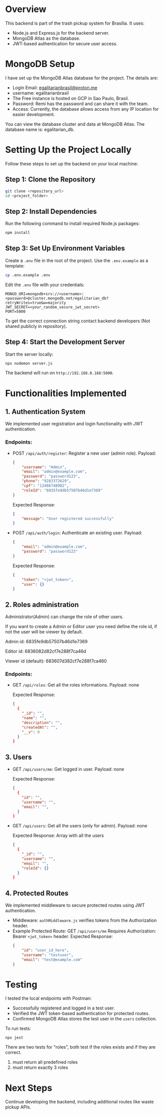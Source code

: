 
# Overview
This backend is part of the trash pickup system for Brasília. It uses:

- Node.js and Express.js for the backend server.
- MongoDB Atlas as the database.
- JWT-based authentication for secure user access.

# MongoDB Setup
I have set up the MongoDB Atlas database for the project. The details are:
- Login Email: egalitarianbrasil@proton.me
- username: egalitarianbrasil
- The Free instance is hosted on GCP in Sao Paulo, Brasil.
- Password: Remi has the password and can share it with the team.
- Access: Currently, the database allows access from any IP location for easier development.

You can view the database cluster and data at MongoDB Atlas.
The database name is: egalitarian_db.

# Setting Up the Project Locally
Follow these steps to set up the backend on your local machine:

## Step 1: Clone the Repository
```bash
git clone <repository_url>
cd <project_folder>
```

## Step 2: Install Dependencies
Run the following command to install required Node.js packages:
```bash
npm install
```

## Step 3: Set Up Environment Variables
Create a `.env` file in the root of the project. Use the `.env.example` as a template:
```bash
cp .env.example .env
```
Edit the `.env` file with your credentials:
```
MONGO_URI=mongodb+srv://<username>:<password>@cluster.mongodb.net/egalitarian_db?retryWrites=true&w=majority
JWT_SECRET=<your_random_secure_jwt_secret>
PORT=5000
```
To get the correct connection string contact backend developers (Not shared publicly in repository).

## Step 4: Start the Development Server
Start the server locally:
```bash
npx nodemon server.js
```
The backend will run on `http://192.168.0.168:5000`.

# Functionalities Implemented

## 1. Authentication System
We implemented user registration and login functionality with JWT authentication.

### Endpoints:
- POST `/api/auth/register`: Register a new user (admin role).
  Payload:
  ```json
  {
      "username": "Admin",
      "email": "admin@example.com",
      "password": "password123",
      "phone": "9283372629",
      "cpf": "12466748982",
      "roleId": "6835fe9db57507b46d1e7369"
  }
  ```
  Expected Response:
  ```json
  {
      "message": "User registered successfully"
  }
  ```

- POST `/api/auth/login`: Authenticate an existing user.
  Payload:
  ```json
  {
      "email": "admin@example.com",
      "password": "password123"
  }
  ```
  Expected Response:
  ```json
  {
      "token": "<jwt_token>",
      "user": {}
  }
  ```

## 2. Roles administration

Administrator(Admin) can change the role of other users.

If you want to create a Admin or Editor user you need define the role id, if not the user will be viewer by default.

Admin id: 6835fe9db57507b46d1e7369

Editor id: 6836082d82cf7e288f7ca46d

Viewer id (default): 683607d382cf7e288f7ca460

### Endpoints:

- GET `/api/roles`: Get all the roles informations.
  Payload: none

  Expected Response:
  ```json
  {
    {
      "_id": "",
      "name": "",
      "description": "",
      "createdAt": "",
      "__v": 0
    }
  }
  ```

## 3. Users

- GET `/api/users/me`: Get logged in user.
  Payload: none

  Expected Response:
  ```json
  {
    {
      "id": "",
      "username": "",
      "email": "",
    }
  }
  ```

- GET `/api/users`: Get all the users (only for admin).
  Payload: none

  Expected Response: Array with all the users
  ```json
  {
    {
      "_id": "",
      "username": "",
      "email": "",
      "roleId": {}
    }
  }
  ```


## 4. Protected Routes
We implemented middleware to secure protected routes using JWT authentication.

- Middleware: `authMiddleware.js` verifies tokens from the Authorization header.
- Example Protected Route: GET `/api/users/me`
  Requires Authorization: Bearer `<jwt_token>` header.
  Expected Response:
  ```json
  {
      "id": "user_id_here",
      "username": "testuser",
      "email": "test@example.com"
  }
  ```

# Testing

I tested the local endpoints with Postman:
- Successfully registered and logged in a test user.
- Verified the JWT token-based authentication for protected routes.
- Confirmed MongoDB Atlas stores the test user in the `users` collection.

To run tests: 

```
npx jest
```

There are two tests for "roles", both test if the roles exists and if they are correct. 

1. must return all predefined roles
2. must return exactly 3 roles

# Next Steps
Continue developing the backend, including additional routes like waste pickup APIs.
